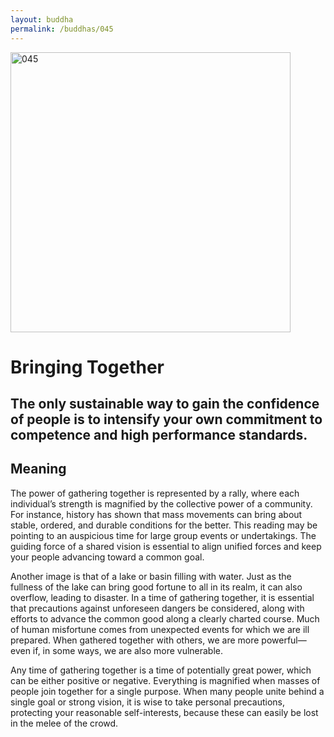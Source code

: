 ```yaml
---
layout: buddha
permalink: /buddhas/045
---
```


<div class="uk-text-center">
<img src="{{"/assets/img/buddhas/buddha-045.jpg" | relative_url}}" alt="045"  width="448" height="448"></div>

# Bringing Together

## The only sustainable way to gain the confidence of people is to intensify your own commitment to competence and high performance standards. 

## Meaning

The power of gathering together is represented by a rally, where each individual’s strength is magnified by the collective power of a community. For instance, history has shown that mass movements can bring about stable, ordered, and durable conditions for the better. This reading may be pointing to an auspicious time for large group events or undertakings. The guiding force of a shared vision is essential to align unified forces and keep your people advancing toward a common goal.

Another image is that of a lake or basin filling with water. Just as the fullness of the lake can bring good fortune to all in its realm, it can also overflow, leading to disaster. In a time of gathering together, it is essential that precautions against unforeseen dangers be considered, along with efforts to advance the common good along a clearly charted course. Much of human misfortune comes from unexpected events for which we are ill prepared. When gathered together with others, we are more powerful—even if, in some ways, we are also more vulnerable.

Any time of gathering together is a time of potentially great power, which can be either positive or negative. Everything is magnified when masses of people join together for a single purpose. When many people unite behind a single goal or strong vision, it is wise to take personal precautions, protecting your reasonable self-interests, because these can easily be lost in the melee of the crowd.
